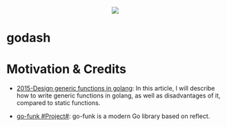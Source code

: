 <p align="center">
  <img src="https://user-images.githubusercontent.com/5803001/39743428-6fcef14c-52d3-11e8-80fb-ab37240197c8.png">
  <h1>godash</h1>
</p>

# Motivation & Credits

- [2015-Design generic functions in golang](https://parthdesai.me/articles/2015/08/30/go-generic-functions/): In this article, I will describe how to write generic functions in golang, as well as disadvantages of it, compared to static functions.

- [go-funk #Project#](https://github.com/thoas/go-funk): go-funk is a modern Go library based on reflect.
